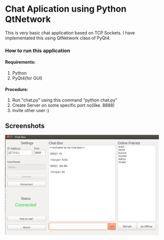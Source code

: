 # Chat Aplication using Python QtNetwork
This is very basic chat application based on TCP Sockets. I have implementated this using QtNetwork class of PyQt4.

### How to run this application
#### Requirements:
1. Python
2. PyQt4(for GUI)

####  Procedure:
1. Run "chat.py" using this command "python chat.py"
2. Create Server on some specific port no(like. 8888)
3. Invite other user :)

## Screenshots
![alt text](images/chat_app.png?raw=true "Title")
